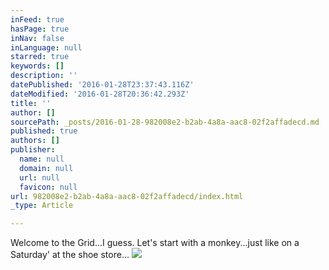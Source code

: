 ```yaml
---
inFeed: true
hasPage: true
inNav: false
inLanguage: null
starred: true
keywords: []
description: ''
datePublished: '2016-01-28T23:37:43.116Z'
dateModified: '2016-01-28T20:36:42.293Z'
title: ''
author: []
sourcePath: _posts/2016-01-28-982008e2-b2ab-4a8a-aac8-02f2affadecd.md
published: true
authors: []
publisher:
  name: null
  domain: null
  url: null
  favicon: null
url: 982008e2-b2ab-4a8a-aac8-02f2affadecd/index.html
_type: Article

---
```

Welcome to the Grid...I guess.  Let's start with a monkey...just like on a Saturday' at the shoe store...
![](https://the-grid-user-content.s3-us-west-2.amazonaws.com/cc560afe-d82c-44d3-bb3c-f1552b454328.jpg)